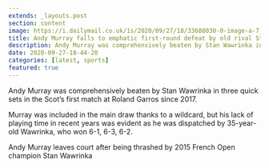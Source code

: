 ```yaml
---
extends: _layouts.post
section: content
image: https://i.dailymail.co.uk/1s/2020/09/27/18/33688030-0-image-a-7_1601228253826.jpg 
title: Andy Murray falls to emphatic first-round defeat by old rival Stan Wawrinka at the French Open  
description: Andy Murray was comprehensively beaten by Stan Wawrinka in three quick sets in the Scots first match at Roland Garros since 2017. 
date: 2020-09-27-18-44-20 
categories: [latest, sports] 
featured: true 
--- 
```

Andy Murray was comprehensively beaten by Stan Wawrinka in three quick sets in the Scot’s first match at Roland Garros since 2017.

Murray was included in the main draw thanks to a wildcard, but his lack of playing time in recent years was evident as he was dispatched by 35-year-old Wawrinka, who won 6-1, 6-3, 6-2.

Andy Murray leaves court after being thrashed by 2015 French Open champion Stan Wawrinka

